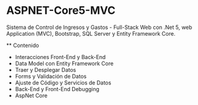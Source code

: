# ASPNET-Core5-MVC
Sistema de Control de Ingresos y Gastos - Full-Stack Web con .Net 5, web Application (MVC), Bootstrap, SQL Server y Entity Framework Core.

** Contenido
- Interacciones Front-End y Back-End
- Data Model con Entity Framework Core
- Traer y Desplegar Datos
- Forms y Validación de Datos
- Ajuste de Código y Servicios de Datos
- Back-End y Front-End Debugging
- AspNet Core


